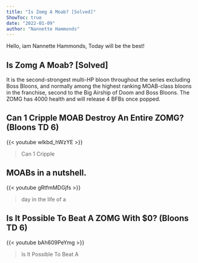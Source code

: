 ```yaml
---
title: "Is Zomg A Moab? [Solved]"
ShowToc: true 
date: "2022-01-09"
author: "Nannette Hammonds" 
---
```


Hello, iam Nannette Hammonds, Today will be the best!
## Is Zomg A Moab? [Solved]
 It is the second-strongest multi-HP bloon throughout the series excluding Boss Bloons, and normally among the highest ranking MOAB-class bloons in the franchise, second to the Big Airship of Doom and Boss Bloons. The ZOMG has 4000 health and will release 4 BFBs once popped.

## Can 1 Cripple MOAB Destroy An Entire ZOMG? (Bloons TD 6)
{{< youtube wlkbd_hWzYE >}}
>Can 1 Cripple 

## MOABs in a nutshell.
{{< youtube gRtfmMDGjfs >}}
>day in the life of a 

## Is It Possible To Beat A ZOMG With $0? (Bloons TD 6)
{{< youtube bAh609PeYmg >}}
>Is It Possible To Beat A 

